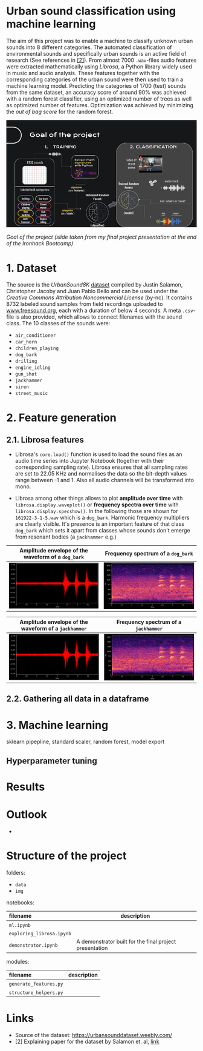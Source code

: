 # Urban sound classification using machine learning

The aim of this project was to enable a machine to classify unknown urban sounds into 8 different categories. The automated classification of environmental sounds and specifically urban sounds is an active field of research (See references in [[2]](http://www.justinsalamon.com/uploads/4/3/9/4/4394963/salamon_urbansound_acmmm14.pdf)). From almost 7000 `.wav`-files audio features were extracted mathematically using *Librosa*, a Python library widely used in music and audio analysis. These features together with the corresponding categories of the urban sound were then used to train a machine learning model. Predicting the categories of 1700 (test) sounds from the same dataset, an accuracy score of around 90% was achieved with a random forest classifier, using an optimized number of trees as well as optimized number of features. Optimization was achieved by minimizing the *out of bag score* for the random forest.

![](img/sound_classification_goal.png)

*Goal of the project (slide taken from my final project presentation at the end of the Ironhack Bootcamp)*

# 1. Dataset

The source is the *UrbanSound8K* [dataset](https://urbansounddataset.weebly.com/) compiled by Justin Salamon, Christopher Jacoby and Juan Pablo Bello and can be used under the *Creative Commons Attribution Noncommercial License* (by-nc). It contains 8732 labeled sound samples from field recordings uploaded to www.freesound.org, each with a duration of below 4 seconds. A meta `.csv`-file is also provided, which allows to connect filenames with the sound class. The 10 classes of the sounds were:

* `air_conditioner`
* `car_horn`
* `children_playing`
* `dog_bark`
* `drilling`
* `engine_idling`
* `gun_shot`
* `jackhammer`
* `siren`
* `street_music`

# 2. Feature generation

## 2.1. Librosa features

* Librosa's `core.load()` function is used to load the sound files as an audio time series into Jupyter Notebook (together with their corresponding sampling rate). Librosa ensures that all sampling rates are set to 22.05 KHz and  normalises the data so the bit-depth values range between -1 and 1. Also all audio channels will be transformed into mono.

* Librosa among other things allows to plot **amplitude over time** with `librosa.display.waveplot()` or **frequency spectra over time** with `librosa.display.specshow()`. In the following those are shown for `161922-3-1-5.wav` which is a `dog_bark`. Harmonic frequency multipliers are clearly visible. It's presence is an important feature of that class `dog_bark` which sets it apart from classes whose sounds don't emerge from resonant bodies (a `jackhammer` e.g.)

Amplitude envelope of the waveform of a `dog_bark` |  Frequency spectrum of a `dog_bark`
:-------------------------:|:-------------------------:
![](./img/power_spectrum_dog.png)  |  ![](./img/spectrum_dog.png)

Amplitude envelope of the waveform of a `jackhammer` |  Frequency spectrum of a `jackhammer`
:-------------------------:|:-------------------------:
![](./img/power_spectrum_dog.png)  |  ![](./img/spectrum_dog.png)


## 2.2. Gathering all data in a dataframe

# 3. Machine learning

sklearn pipepline, standard scaler, random forest, model export

## Hyperparameter tuning

# Results

# Outlook

* 

# Structure of the project

folders:

* `data`
* `img`

notebooks:

|        filename           |    description     |
|:--------------------------|--------------------|
| `ml.ipynb`                ||
| `exploring_librosa.ipynb` ||
| `demonstrator.ipynb`      | A demonstrator built for the final project presentation |

modules:

|        filename           |    description     |
|:--------------------------|--------------------|
| `generate_features.py`    ||
| `structure_helpers.py`    ||


# Links

* Source of the dataset: https://urbansounddataset.weebly.com/
* [2] Explaining paper for the dataset by Salamon et. al, [link](http://www.justinsalamon.com/uploads/4/3/9/4/4394963/salamon_urbansound_acmmm14.pdf)
